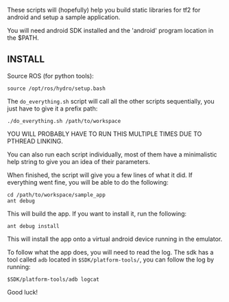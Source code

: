 These scripts will (hopefully) help you build static libraries
for tf2 for android and setup a sample application.

You will need android SDK installed and the 'android' program
location in the $PATH.

INSTALL
-------

Source ROS (for python tools):

    source /opt/ros/hydro/setup.bash

The `do_everything.sh` script will call all the other scripts
sequentially, you just have to give it a prefix path:

    ./do_everything.sh /path/to/workspace

YOU WILL PROBABLY HAVE TO RUN THIS MULTIPLE TIMES DUE TO PTHREAD LINKING.

You can also run each script individually, most of them have
a minimalistic help string to give you an idea of their parameters.

When finished, the script will give you a few lines of what it did.
If everything went fine, you will be able to do the following:

    cd /path/to/workspace/sample_app
    ant debug

This will build the app. If you want to install it, run the following:

    ant debug install

This will install the app onto a virtual android device running in the
emulator.

To follow what the app does, you will need to read the log. The sdk has
a tool called `adb` located in `$SDK/platform-tools/`, you can follow the
log by running:

    $SDK/platform-tools/adb logcat

Good luck!
